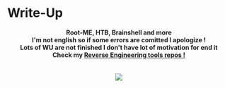 #                           Write-Up
<p align="center">
  <b>Root-ME, HTB, Brainshell and more</b><br>
  <b>I'm not english so if some errors are comitted I apologize !</b><br>
  <b>Lots of WU are not finished I don't have lot of motivation for end it</b><br>
  <b>Check my <a href="https://github.com/ret42/RE-Thing">Reverse Engineering tools repos !</a><br>
  <br><br>
  <img src="https://cdn.discordapp.com/attachments/865706489951944717/903238282194849802/IMG_7138.jpg">
</p>
